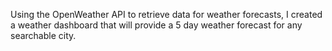 Using the OpenWeather API to retrieve data for weather forecasts, I created a weather dashboard that will provide a 5 day weather forecast for any searchable city. 
